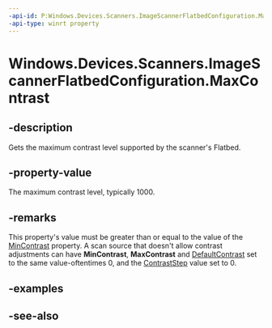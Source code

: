 ----api-id: P:Windows.Devices.Scanners.ImageScannerFlatbedConfiguration.MaxContrast
-api-type: winrt property
---<!-- Property syntaxpublic int MaxContrast { get; }--># Windows.Devices.Scanners.ImageScannerFlatbedConfiguration.MaxContrast## -descriptionGets the maximum contrast level supported by the scanner's Flatbed.## -property-valueThe maximum contrast level, typically 1000.## -remarksThis property's value must be greater than or equal to the value of the [MinContrast](imagescannerflatbedconfiguration_mincontrast.md) property. A scan source that doesn't allow contrast adjustments can have **MinContrast**, **MaxContrast** and [DefaultContrast](imagescannerflatbedconfiguration_defaultcontrast.md) set to the same value-oftentimes 0, and the [ContrastStep](imagescannerflatbedconfiguration_contraststep.md) value set to 0.## -examples## -see-also